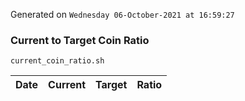 Generated on `Wednesday 06-October-2021 at 16:59:27`

### Current to Target Coin Ratio
`current_coin_ratio.sh`

Date|Current|Target|Ratio
---|---|---|---
